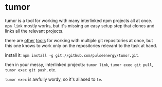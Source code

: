 tumor
=====

tumor is a tool for working with many interlinked npm projects all at once. `npm link` mostly works, but it's missing an easy setup step that clones and links all the relevant projects.

there are [other](http://myrepos.branchable.com/) [tools](https://github.com/pulseenergy/mgit) for working with multiple git repositories at once, but this one knows to work only on the repositories relevant to the task at hand.

install it: `npm install -g git://github.com/pulseenergy/tumor.git`.

then in your messy, interlinked projects: `tumor link`, `tumor exec git pull`, `tumor exec git push`, etc.

`tumor exec` is awfully wordy, so it's aliased to `te`.
